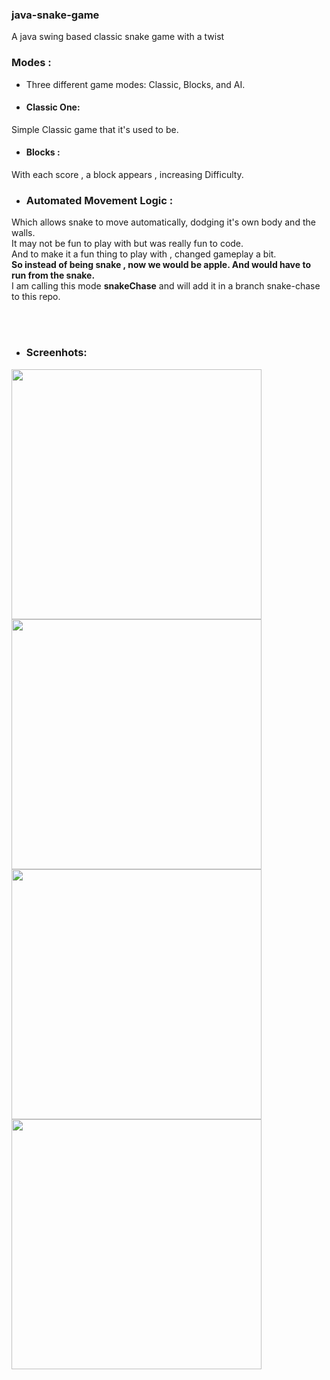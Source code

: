 ### java-snake-game
A java swing based classic snake game with a twist

### Modes : 
- Three different game modes: Classic, Blocks, and AI.

- #### Classic One:
Simple Classic game that it's used to be.
- #### Blocks :
With each score , a block appears , increasing Difficulty.

- ### Automated Movement Logic :
Which allows snake to move automatically, dodging it's own body and the walls.<br>
It may not be fun to play with but was really fun to code.<br>
And to make it a fun thing to play with , changed gameplay a bit. <br>
**So instead of being snake , now we would be apple. And would have to run from the snake.** <br>
I am calling this mode **snakeChase** and will add it in a branch snake-chase to this repo.

<br><br>
- ### Screenhots:

<img src="https://github.com/tareeb/java-snake-game/assets/67794123/23550a39-2ea2-400f-acc4-a622b3e5b55b" width="400" height="400">
<img src="https://github.com/tareeb/java-snake-game/assets/67794123/f12c204b-6520-422a-bffb-35a4b50a4502" width="400" height="400">
<img src="https://github.com/tareeb/java-snake-game/assets/67794123/b649d889-2210-442b-b88e-6a7d8a10ffbc" width="400" height="400">
<img src="https://github.com/tareeb/java-snake-game/assets/67794123/ad9649fe-ed52-4ae2-83df-14bc05d20c7e" width="400" height="400">

